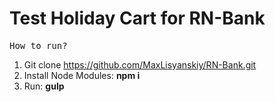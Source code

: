 <h1>Test Holiday Cart for RN-Bank</h1>

<pre>How to run?</pre>

<ol>
	<li>Git clone <a href="https://github.com/MaxLisyanskiy/RN-Bank.git">https://github.com/MaxLisyanskiy/RN-Bank.git</a></li>
	<li>Install Node Modules: <strong>npm i</strong></li>
	<li>Run: <strong>gulp</strong></li>
</ol>